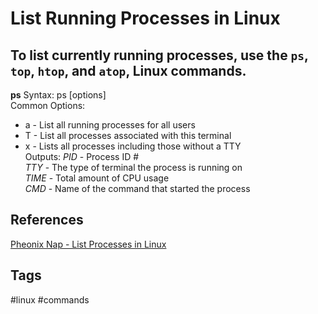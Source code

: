 # List Running Processes in Linux 

To list currently running processes, use the `ps`, `top`, `htop`, and `atop`, Linux commands.  
---
**ps**
Syntax: ps [options]  
Common Options:
* a - List all running processes for all users  
* T - List all processes associated with this terminal  
* x - Lists all processes including those without a TTY  
Outputs:
*PID* - Process ID #  
*TTY* - The type of terminal the process is running on  
*TIME* - Total amount of CPU usage  
*CMD* - Name of the command that started the process  


## References
[Pheonix Nap - List Processes in Linux](https://phoenixnap.com/kb/list-processes-linux)  
## Tags
#linux #commands
